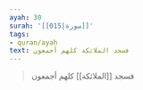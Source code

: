 ```yaml
---
ayah: 30
surah: '[[015|سورة]]'
tags:
- quran/ayah
text: فسجد الملائكة كلهم أجمعون
---
```

> فسجد [[الملائكة]] كلهم أجمعون

